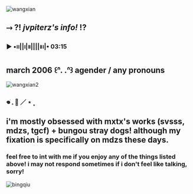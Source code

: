 ![wangxian](https://github.com/Jvpiterz/Jvpiterz/assets/137885580/05b95343-8af6-4722-8c1d-f2cf5f220a2d)
## ⤑ ?!   _jvpiterz's info!_  !?
### ▶︎ •၊၊||၊|။||||။‌‌‌‌‌၊|• 03:15
## march 2006 ꒰ᐢ. .ᐢ꒱ agender / any pronouns
![wangxian2](https://i.pinimg.com/originals/f1/42/56/f1425641ccc00f3e3f687112b3657b7c.gif)
### 𖦹ׂ 𓈒 🐇 ／ ⋆ ۪
## i'm mostly obsessed with mxtx's works (svsss, mdzs, tgcf) + bungou stray dogs! although my fixation is specifically on mdzs these days. 
### feel free to int with me if you enjoy any of the things listed above! i may not respond sometimes if i don't feel like talking, sorry!
![bingqiu](https://bougiefujoshi.files.wordpress.com/2022/04/screen-shot-2022-04-24-at-12.39.00-pm-1.png?w=1568)
